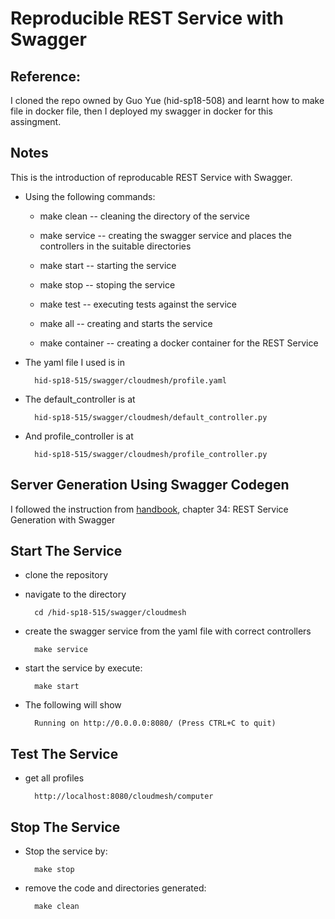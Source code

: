 # Reproducible REST Service with Swagger 

## Reference: 
I cloned the repo owned by Guo Yue (hid-sp18-508) and learnt how to make file in docker file, then I deployed my swagger in docker for this assingment.

## Notes
This is the introduction of reproducable REST Service with Swagger. 

* Using the following commands:
    - make clean -- cleaning the directory of the service

    - make service -- creating the swagger service and places the controllers in the suitable directories

    - make start  -- starting the service

    - make stop -- stoping the service

    - make test -- executing tests against the service

    - make all -- creating and starts the service
    
    - make container -- creating a docker container for the REST Service

* The yaml file I used is in 

        hid-sp18-515/swagger/cloudmesh/profile.yaml
    
* The default_controller is at 

        hid-sp18-515/swagger/cloudmesh/default_controller.py
    
* And profile_controller is at

        hid-sp18-515/swagger/cloudmesh/profile_controller.py


## Server Generation Using Swagger Codegen

I followed the instruction from
[handbook](https://drive.google.com/file/d/1Mdd_TJcbXurJYRpG2gKCVqWmbhvED2Mp/view),
chapter 34: REST Service Generation with Swagger

## Start The Service

* clone the repository
* navigate to the directory 

        cd /hid-sp18-515/swagger/cloudmesh
        
* create the swagger service from the yaml file with correct controllers
        
        make service
        
* start the service by execute:

        make start

* The following will show

        Running on http://0.0.0.0:8080/ (Press CTRL+C to quit)
        
## Test The Service

* get all profiles

        http://localhost:8080/cloudmesh/computer
    

## Stop The Service

* Stop the service by:

        make stop
        
* remove the code and directories generated:

        make clean
